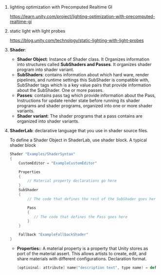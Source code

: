 1. lighting optimization with Precomputed Realtime GI

   https://learn.unity.com/project/lighting-optimization-with-precomputed-realtime-gi

2. static light with light probes

   https://blog.unity.com/technology/static-lighting-with-light-probes

3. **Shader**:
   + **Shader Object**: Instance of Shader class. It Organizes information into structures called **SubShaders and Passes**. It organizes shader program into shader variant.
   + **SubShaders**: contains information about which hard ware, render pipelines, and runtime settings this SubShader is compatible with, SubShader tags which is a key value pairs that provide information about the SubShader. One or more passes.
   + **Passes**: contains pass tag which provide information about the Pass, Instructions for update render state before running its shader programs and shader programs, organized into one or more shader variants.
   + **Shader variant**: The shader programs that a pass contains are organized into shader variants.

4. **ShaderLab**: declarative language that you use in shader source files.

   To define a Shader Object in ShaderLab, use shader block. A typical shader block

   ```c
   Shader "Examples/ShaderSyntax"
   {
       CustomEditor = "ExampleCustomEditor"
   
       Properties
       {
           // Material property declarations go here
       }
       SubShader
       {
           // The code that defines the rest of the SubShader goes here
   
           Pass
           {
              // The code that defines the Pass goes here
           }
       }
   
       Fallback "ExampleFallbackShader"
   }
   ```

   + **Properties:**:  A material property is a property that Unity stores as port of the material assert. This allows artists to create, edit, and share materials with different configurations. Declaration format.

     ```c
     [optioinal: attribute] name("description text", type name) = default val
     ```

     

